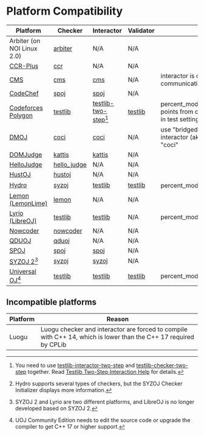 # Platform Compatibility

| Platform                                                                    | Checker                            | Interactor                                          | Validator                    | Note                                                                                |
| --------------------------------------------------------------------------- | ---------------------------------- | --------------------------------------------------- | ---------------------------- | ----------------------------------------------------------------------------------- |
| Arbiter (on NOI Linux 2.0)                                                  | [arbiter][arbiter-checker]         | N/A                                                 | N/A                          |                                                                                     |
| [CCR-Plus](https://github.com/sxyzccr/CCR-Plus)                             | [ccr][ccr-checker]                 | N/A                                                 | N/A                          |                                                                                     |
| [CMS](https://cms-dev.github.io/)                                           | [cms][cms-checker]                 | [cms][cms-interactor]                               | N/A                          | interactor is only available when communication_num_processes=1                     |
| [CodeChef](https://www.codechef.com/)                                       | [spoj][spoj-checker]               | [spoj][spoj-interactor]                             | N/A                          |                                                                                     |
| [Codeforces Polygon](https://polygon.codeforces.com)                        | [testlib][testlib-checker]         | [testlib-two-step][testlib-interactor-two-step][^1] | [testlib][testlib-validator] | percent_mode=true, enable "Treat points from checker as a percent" in test settings |
| [DMOJ](https://dmoj.ca/)                                                    | [coci][coci-checker]               | [coci][coci-interactor]                             | N/A                          | use "bridged" checker or interactor (aka "grader") with type "coci"                 |
| [DOMJudge](https://www.domjudge.org/)                                       | [kattis][kattis-checker]           | [kattis][kattis-interactor]                         | N/A                          |                                                                                     |
| [HelloJudge](https://yt2soj.top/rs/)                                        | [hello_judge][hello_judge-checker] | N/A                                                 | N/A                          |                                                                                     |
| [HustOJ](http://www.hustoj.org/)                                            | [hustoj][hustoj-checker]           | N/A                                                 | N/A                          |                                                                                     |
| [Hydro](https://hydro.ac)                                                   | [syzoj][syzoj-checker]             | [testlib][testlib-interactor]                       | [testlib][testlib-validator] | percent_mode=false[^2]                                                              |
| [Lemon (LemonLime)](https://github.com/Project-LemonLime/Project_LemonLime) | [lemon][lemon-checker]             | N/A                                                 | N/A                          |                                                                                     |
| [Lyrio (LibreOJ)](https://github.com/lyrio-dev/lyrio)                       | [testlib][testlib-checker]         | [testlib][testlib-interactor]                       | N/A                          | percent_mode=true                                                                   |
| [Nowcoder](https://www.nowcoder.com/)                                       | [nowcoder][nowcoder-checker]       | N/A                                                 | N/A                          |                                                                                     |
| [QDUOJ](https://qduoj.com/)                                                 | [qduoj][qduoj-checker]             | N/A                                                 | N/A                          |                                                                                     |
| [SPOJ](https://www.spoj.com/)                                               | [spoj][spoj-checker]               | [spoj][spoj-interactor]                             | N/A                          |                                                                                     |
| [SYZOJ 2](https://github.com/syzoj/syzoj)[^3]                               | [syzoj][syzoj-checker]             | [syzoj][syzoj-interactor]                           | N/A                          |                                                                                     |
| [Universal OJ](https://uoj.ac)[^4]                                          | [testlib][testlib-checker]         | [testlib][testlib-interactor]                       | [testlib][testlib-validator] | percent_mode=false                                                                  |

[^1]: You need to use [testlib-interactor-two-step] and [testlib-checker-two-step] together. Read [Testlib Two-Step Interaction Help](include/testlib/two_step_interaction_help.md) for details.
[^2]: Hydro supports several types of checkers, but the SYZOJ Checker Initializer displays more information.
[^3]: SYZOJ 2 and Lyrio are two different platforms, and LibreOJ is no longer developed based on SYZOJ 2.
[^4]: UOJ Community Edition needs to edit the source code or upgrade the compiler to get C++ 17 or higher support.

[arbiter-checker]: include/arbiter/checker.hpp
[ccr-checker]: include/ccr/checker.hpp
[cms-checker]: include/cms/checker.hpp
[cms-interactor]: include/cms/interactor.hpp
[coci-checker]: include/coci/checker.hpp
[coci-interactor]: include/coci/interactor.hpp
[hello_judge-checker]: include/hello_judge/checker.hpp
[hustoj-checker]: include/hustoj/checker.hpp
[kattis-checker]: include/kattis/checker.hpp
[kattis-interactor]: include/kattis/interactor.hpp
[lemon-checker]: include/lemon/checker.hpp
[nowcoder-checker]: include/nowcoder/checker.hpp
[qduoj-checker]: include/qduoj/checker.hpp
[spoj-checker]: include/spoj/checker.hpp
[spoj-interactor]: include/spoj/interactor.hpp
[syzoj-checker]: include/syzoj/checker.hpp
[syzoj-interactor]: include/syzoj/interactor.hpp
[testlib-checker]: include/testlib/checker.hpp
[testlib-checker-two-step]: include/testlib/checker_two_step.cpp
[testlib-interactor]: include/testlib/interactor.hpp
[testlib-interactor-two-step]: include/testlib/interactor_two_step.hpp
[testlib-validator]: include/testlib/validator.hpp

## Incompatible platforms

| Platform | Reason                                                                                                           |
| -------- | ---------------------------------------------------------------------------------------------------------------- |
| Luogu    | Luogu checker and interactor are forced to compile with C++ 14, which is lower than the C++ 17 required by CPLib |
